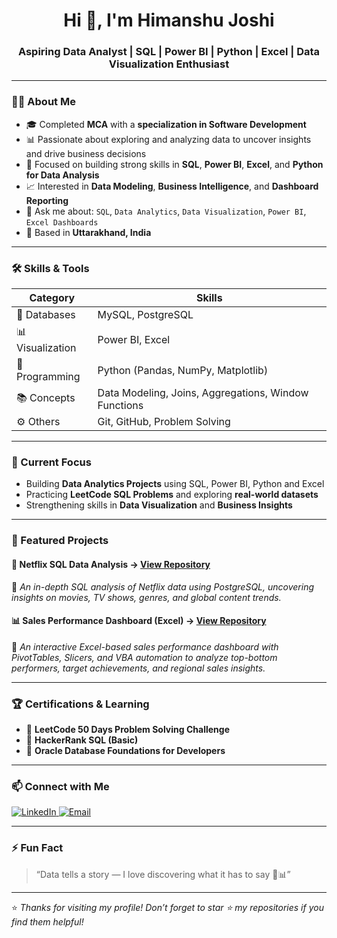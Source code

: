 <h1 align="center">Hi 👋, I'm Himanshu Joshi</h1>
<h3 align="center">Aspiring Data Analyst | SQL | Power BI | Python | Excel | Data Visualization Enthusiast</h3>

---

### 👨‍💻 About Me
- 🎓 Completed **MCA** with a **specialization in Software Development**  
- 📊 Passionate about exploring and analyzing data to uncover insights and drive business decisions  
- 🧠 Focused on building strong skills in **SQL**, **Power BI**, **Excel**, and **Python for Data Analysis**  
- 📈 Interested in **Data Modeling**, **Business Intelligence**, and **Dashboard Reporting**  
- 💬 Ask me about: `SQL`, `Data Analytics`, `Data Visualization`, `Power BI`, `Excel Dashboards`  
- 📍 Based in **Uttarakhand, India**  

---

### 🛠️ Skills & Tools
| Category | Skills |
|----------|--------|
| 💾 Databases | MySQL, PostgreSQL |
| 📊 Visualization | Power BI, Excel |
| 🐍 Programming | Python (Pandas, NumPy, Matplotlib) |
| 📚 Concepts | Data Modeling, Joins, Aggregations, Window Functions |
| ⚙️ Others | Git, GitHub, Problem Solving |

---

### 📘 Current Focus
- Building **Data Analytics Projects** using SQL, Power BI, Python and Excel  
- Practicing **LeetCode SQL Problems** and exploring **real-world datasets**  
- Strengthening skills in **Data Visualization** and **Business Insights**

---

### 📂 Featured Projects
#### 🧩 Netflix SQL Data Analysis → [View Repository](https://github.com/himanshujoshitech/Netflix_SQL_Project) 
📌 *An in-depth SQL analysis of Netflix data using PostgreSQL, uncovering insights on movies, TV shows, genres, and global content trends.*

#### 📊 Sales Performance Dashboard (Excel) → [View Repository](https://github.com/himanshujoshitech/Sales-Performance-Dashboard) 

📌 *An interactive Excel-based sales performance dashboard with PivotTables, Slicers, and VBA automation to analyze top-bottom performers, target achievements, and regional sales insights.*

---

### 🏆 Certifications & Learning
- 🥇 **LeetCode 50 Days Problem Solving Challenge**  
- 🧾 **HackerRank SQL (Basic)**  
- 🧠 **Oracle Database Foundations for Developers**  

---

### 📫 Connect with Me

<p align="left">
  <a href="https://www.linkedin.com/in/himanshujoshitech/" target="_blank">
    <img src="https://img.shields.io/badge/LinkedIn-Himanshu%20Joshi-blue?style=flat-square&logo=linkedin" alt="LinkedIn" />
  </a>
  <a href="mailto:himanshujoshi.tech@gmail.com">
    <img src="https://img.shields.io/badge/Email-himanshujoshi.tech%40gmail.com-red?style=flat-square&logo=gmail" alt="Email" />
  </a>
</p>


---

### ⚡ Fun Fact
> “Data tells a story — I love discovering what it has to say 📖📊”

---

⭐️ *Thanks for visiting my profile! Don’t forget to star ⭐ my repositories if you find them helpful!*
